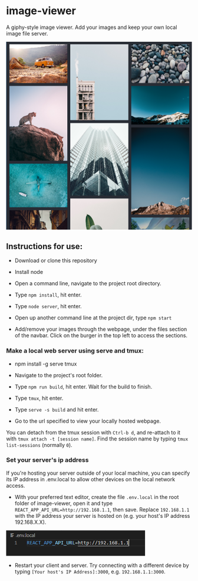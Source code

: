 # image-viewer

A giphy-style image viewer. Add your images and keep your own local image file server.

![An example of the site](./public/image-viewer.png)

## Instructions for use:

* Download or clone this repository

* Install node

* Open a command line, navigate to the project root directory. 

* Type `npm install`, hit enter.

* Type `node server`, hit enter.

* Open up another command line at the project dir, type `npm start`

* Add/remove your images through the webpage, under the files section of the navbar. Click on the burger in the top left to access the sections.

### Make a local web server using serve and tmux:

* npm install -g serve tmux

* Navigate to the project's root folder.

* Type `npm run build`, hit enter. Wait for the build to finish.

* Type `tmux`, hit enter.

* Type `serve -s build` and hit enter.

* Go to the url specified to view your locally hosted webpage.

You can detach from the tmux session with `Ctrl-b d`, and re-attach to it with `tmux attach -t [session name]`. Find the session name by typing `tmux list-sessions` (normally `0`).

### Set your server's ip address

If you're hosting your server outside of your local machine, you can specify its IP address in .env.local to allow other devices on the local network access.

* With your preferred text editor, create the file `.env.local` in the root folder of image-viewer, open it and type `REACT_APP_API_URL=http://192.168.1.1`, then save. Replace `192.168.1.1` with the IP address your server is hosted on (e.g. your host's IP address 192.168.X.X).

![An example of an edited .env.local file](./public/api-url.png)

* Restart your client and server. Try connecting with a different device by typing `[Your host's IP Address]:3000`, e.g. `192.168.1.1:3000`.
